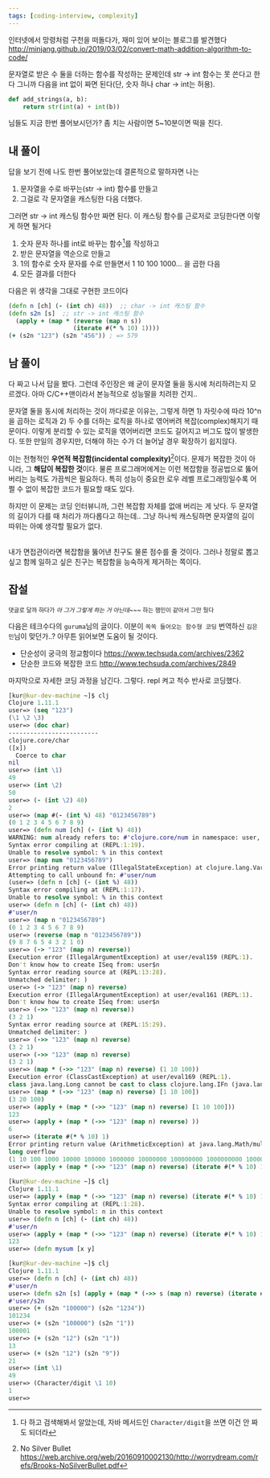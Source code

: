 ```yaml
---
tags: [coding-interview, complexity]
---
```

인터넷에서 망령처럼 구천을 떠돌다가, 재미 있어 보이는 블로그를 발견했다
http://minjang.github.io/2019/03/02/convert-math-addition-algorithm-to-code/

문자열로 받은 수 둘을 더하는 함수를 작성하는 문제인데 str -> int 함수는 못 쓴다고 한다
그니까  다음을 int 없이 짜면 된다(단, 숫자 하나 char -> int는 허용).
```python
def add_strings(a, b):
    return str(int(a) + int(b))
```
님들도 지금 한번 풀어보시던가? 좀 치는 사람이면 5~10분이면 떡을 친다.

## 내 풀이
답을 보기 전에 나도 한번 풀어보았는데
결론적으로 말하자면 나는 
1. 문자열을 수로 바꾸는(str -> int) 함수를 만들고
2. 그걸로 각 문자열을 캐스팅한 다음 더했다.

그러면 str -> int 캐스팅 함수만 짜면 된다.
이 캐스팅 함수를 근로저로 코딩한다면 이렇게 하면 될거다
1. 숫자 문자 하나를 int로 바꾸는 함수[^1]를 작성하고
2. 받은 문자열을 역순으로 만들고
3. 1의 함수로 숫자 문자를 수로 만들면서 1 10 100 1000... 을 곱한 다음
4. 모든 결과를 더한다

다음은 위 생각을 그대로 구현한 코드이다
```clojure
(defn n [ch] (- (int ch) 48))  ;; char -> int 캐스팅 함수
(defn s2n [s]  ;; str -> int 캐스팅 함수
  (apply + (map * (reverse (map n s)) 
                  (iterate #(* % 10) 1))))
(+ (s2n "123") (s2n "456")) ; => 579
```

## 남 풀이
다 짜고 나서 답을 봤다. 그런데 주인장은 왜 굳이 문자열 둘을 동시에 처리하려는지 모르겠다. 아마 C/C++맨이라서 본능적으로 성능딸을 치려한 건지..

문자열 둘을 동시에 처리하는 것이 까다로운 이유는, 그렇게 하면 1) 자릿수에 따라 10^n 을 곱하는 로직과 2) 두 수를 더하는 로직을 하나로 엮어버려 복잡(complex)해지기 때문이다. 이렇게 분리할 수 있는 로직을 엮어버리면 코드도 길어지고 버그도 많이 발생한다. 또한 만일의 경우지만, 더해야 하는 수가 더 늘어날 경우 확장하기 쉽지않다.

이는 전형적인 **우연적 복잡함(incidental complexity)**[^2]이다. 문제가 복잡한 것이 아니라, 그 **해답이 복잡한 것**이다. 물론 프로그래머에게는 이런 복잡함을 정공법으로 뚫어버리는 능력도 가끔씩은 필요하다. 특히 성능이 중요한 로우 레벨 프로그래밍일수록 어쩔 수 없이 복잡한 코드가 필요할 때도 있다.

하지만 이 문제는 코딩 인터뷰니까, 그런 복잡함 자체를 없애 버리는 게 낫다. 두 문자열의 길이가 다를 때 처리가 까다롭다고 하는데.. 그냥 하나씩 캐스팅하면 문자열의 길이 따위는 아예 생각할 필요가 없다. 

\
내가 면접관이라면 복잡함을 뚫어낸 친구도 물론 점수를 줄 것이다. 
그러나 정말로 뽑고 싶고 함께 일하고 싶은 친구는 복잡함을 능숙하게 제거하는 쪽이다.

## 잡설
<sub>댓글로 달까 하다가 *아 그거 그렇게 하는 거 아닌데~~~* 하는 잼민이 같아서 그만 뒀다</sub>

다음은 테크수다의 `guruma`님의 글이다. 이분이 `쏙쏙 들어오는 함수형 코딩` 번역하신 `김은민`님이 맞던가..? 아무튼 읽어보면 도움이 될 것이다.
- 단순성이 궁극의 정교함이다 https://www.techsuda.com/archives/2362
- 단순한 코드와 복잡한 코드 http://www.techsuda.com/archives/2849

마지막으로 자세한 코딩 과정을 남긴다. 그렇다. repl 켜고 척수 반사로 코딩했다.
```clojure
[kur@kur-dev-machine ~]$ clj
Clojure 1.11.1
user=> (seq "123")
(\1 \2 \3)
user=> (doc char)
-------------------------
clojure.core/char
([x])
  Coerce to char
nil
user=> (int \1)
49
user=> (int \2)
50
user=> (- (int \2) 48)
2
user=> (map #(- (int %) 48) "0123456789")
(0 1 2 3 4 5 6 7 8 9)
user=> (defn num [ch] (- (int %) 48))
WARNING: num already refers to: #'clojure.core/num in namespace: user, being replaced by: #'user/num
Syntax error compiling at (REPL:1:19).
Unable to resolve symbol: % in this context
user=> (map num "0123456789")
Error printing return value (IllegalStateException) at clojure.lang.Var$Unbound/throwArity (Var.java:45).
Attempting to call unbound fn: #'user/num
(user=> (defn n [ch] (- (int %) 48))
Syntax error compiling at (REPL:1:17).
Unable to resolve symbol: % in this context
user=> (defn n [ch] (- (int ch) 48))
#'user/n
user=> (map n "0123456789")
(0 1 2 3 4 5 6 7 8 9)
user=> (reverse (map n "0123456789"))
(9 8 7 6 5 4 3 2 1 0)
user=> (-> "123" (map n) reverse))
Execution error (IllegalArgumentException) at user/eval159 (REPL:1).
Don't know how to create ISeq from: user$n
Syntax error reading source at (REPL:13:28).
Unmatched delimiter: )
user=> (-> "123" (map n) reverse)
Execution error (IllegalArgumentException) at user/eval161 (REPL:1).
Don't know how to create ISeq from: user$n
user=> (->> "123" (map n) reverse))
(3 2 1)
Syntax error reading source at (REPL:15:29).
Unmatched delimiter: )
user=> (->> "123" (map n) reverse)
(3 2 1)
user=> (->> "123" (map n) reverse)
(3 2 1)
user=> (map * (->> "123" (map n) reverse) (1 10 100))
Execution error (ClassCastException) at user/eval169 (REPL:1).
class java.lang.Long cannot be cast to class clojure.lang.IFn (java.lang.Long is in module java.base of loader 'bootstrap'; clojure.lang.IFn is in unnamed module of loader 'app')
user=> (map * (->> "123" (map n) reverse) [1 10 100])
(3 20 100)
user=> (apply + (map * (->> "123" (map n) reverse) [1 10 100]))
123
user=> (apply + (map * (->> "123" (map n) reverse) ))
6
user=> (iterate #(* % 10) 1)
Error printing return value (ArithmeticException) at java.lang.Math/multiplyExact (Math.java:949).
long overflow
(1 10 100 1000 10000 100000 1000000 10000000 100000000 1000000000 10000000000 100000000000 1000000000000 10000000000000 100000000000000 1000000000000000 10000000000000000 100000000000000000 1000000000000000000 user=> 
user=> (apply + (map * (->> "123" (map n) reverse) (iterate #(* % 10) 1))
              
[kur@kur-dev-machine ~]$ clj
Clojure 1.11.1
user=> (apply + (map * (->> "123" (map n) reverse) (iterate #(* % 10) 1)))
Syntax error compiling at (REPL:1:28).
Unable to resolve symbol: n in this context
user=> (defn n [ch] (- (int ch) 48))
#'user/n
user=> (apply + (map * (->> "123" (map n) reverse) (iterate #(* % 10) 1)))
123
user=> (defn mysum [x y] 

[kur@kur-dev-machine ~]$ clj
Clojure 1.11.1
user=> (defn n [ch] (- (int ch) 48))
#'user/n
user=> (defn s2n [s] (apply + (map * (->> s (map n) reverse) (iterate #(* % 10) 1))))
#'user/s2n
user=> (+ (s2n "100000") (s2n "1234"))
101234
user=> (+ (s2n "100000") (s2n "1"))
100001
user=> (+ (s2n "12") (s2n "1"))
13
user=> (+ (s2n "12") (s2n "9"))
21
user=> (int \1)
49
user=> (Character/digit \1 10)
1
user=> 
```

[^1]: 다 하고 검색해봐서 알았는데, 자바 메서드인 `Character/digit`을 쓰면 이건 안 짜도 되더라
[^2]: No Silver Bullet https://web.archive.org/web/20160910002130/http://worrydream.com/refs/Brooks-NoSilverBullet.pdf
